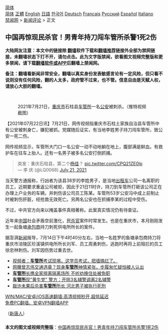  <!-- 面包屑导航 --> <div class="breadcrumb"><!-- GTranslate: https://gtranslate.io/ -->  <div class="switcher notranslate">  <div class="selected">  <a href="#" onclick="return false;"> 简体</a>  </div>  <div class="option">  <a href="https://www.bannedbook.org" onclick="doGTranslate('zh-CN|zh-CN');jQuery('div.switcher div.selected a').html(jQuery(this).html());return false;" title="简体中文" class="nturl selected"> 简体</a>  <a href="https://www.bannedbook.org/zh-tw/" onclick="doGTranslate('zh-CN|zh-TW');jQuery('div.switcher div.selected a').html(jQuery(this).html());return false;" title="繁體中文" class="nturl"> 正體</a>  <a href="https://www.bannedbook.org/en/" onclick="doGTranslate('zh-CN|en');jQuery('div.switcher div.selected a').html(jQuery(this).html());return false;" title="English" class="nturl"> English</a>  <a href="https://www.bannedbook.org/ja/" onclick="doGTranslate('zh-CN|ja');jQuery('div.switcher div.selected a').html(jQuery(this).html());return false;" title="日本語" class="nturl"> 日語</a>  <a href="https://www.bannedbook.org/ko/" onclick="doGTranslate('zh-CN|ko');jQuery('div.switcher div.selected a').html(jQuery(this).html());return false;" title="한국어" class="nturl"> 한국어</a>  <a href="https://www.bannedbook.org/de/" onclick="doGTranslate('zh-CN|de');jQuery('div.switcher div.selected a').html(jQuery(this).html());return false;" title="Deutsch" class="nturl"> Deutsch</a>  <a href="https://www.bannedbook.org/fr/" onclick="doGTranslate('zh-CN|fr');jQuery('div.switcher div.selected a').html(jQuery(this).html());return false;" title="Français" class="nturl"> Français</a>  <a href="https://www.bannedbook.org/ru/" onclick="doGTranslate('zh-CN|ru');jQuery('div.switcher div.selected a').html(jQuery(this).html());return false;" title="Русский" class="nturl"> Русский</a>  <a href="https://www.bannedbook.org/es/" onclick="doGTranslate('zh-CN|es');jQuery('div.switcher div.selected a').html(jQuery(this).html());return false;" title="Español" class="nturl"> Español</a>  <a href="https://www.bannedbook.org/it/" onclick="doGTranslate('zh-CN|it');jQuery('div.switcher div.selected a').html(jQuery(this).html());return false;" title="Italiano" class="nturl"> Italiano</a>  </div>  </div>      <div class='breadcrumb-sub'><!-- Breadcrumb NavXT 6.3.0 --> <a href="https://www.bannedbook.org/" class="home">禁闻网</a> &gt; <a href="https://www.bannedbook.org/bnews/comments/" class="category">新闻评论</a> &gt; 正文</div></div><h2>中国再惊现民杀官！男青年持刀闯车管所杀警1死2伤</h2> <p class="notice"><b>大陆网友注意：本文中的链接除 <a href="https://github.com/bannedbook/fanqiang" >翻墙</a>软件下载和<a href="https://github.com/killgcd/justmysocks/blob/master/README.md">翻墙推荐</a>链接外全部为禁网链接，未翻墙状态下打不开，请勿点击。此为文字版禁闻，欲看图文视频完整版和更多禁闻，请下载<a href="https://github.com/bannedbook/fanqiang">翻墙软件或APP</a>后翻墙上禁闻网。</p><p>备注：翻墙看新闻非常安全，翻墙以真实身份发表敏感言论有一定风险，但只看不说则没有任何风险，翻的人太多，政府管不过来，也不管。信息自由是天赋人权，请放心大胆的翻墙。</b></p>  <div class="entry"> <br /> <figure><a href="https://i1.wp.com/upload-images-bucket-v64rleca837do.s3.eu-west-1.amazonaws.com/wp-content/uploads/2021/07/22005554/Untitled-1-copy-7.jpeg?fit=800%2C450&#038;ssl=1" data-caption="2021年7月21日，重庆市石柱县车管所一名公安被刺杀。（推特视频截图）"></a><figcaption class="wp-caption-text">2021年7月21日，<a href="https://www.bannedbook.org/bnews/tag/%E9%87%8D%E5%BA%86%E5%B8%82/" class="st_tag internal_tag" rel="tag" title="标签 重庆市 下的日志">重庆市</a>石柱县<a href="https://www.bannedbook.org/bnews/tag/%E8%BD%A6%E7%AE%A1%E6%89%80/" class="st_tag internal_tag" rel="tag" title="标签 车管所 下的日志">车管所</a>一名<a href="https://www.bannedbook.org/bnews/tag/%e5%85%ac%e5%ae%89/" class="st_tag internal_tag" rel="tag" title="标签 公安 下的日志">公安</a>被刺杀。（推特视频截图）</figcaption></figure> <p>【2021年07月22日讯】7月21日，网传视频指重庆市石柱土家族自治县车管所中有公安被刺身亡，嫌犯被抓。党媒随后证实，有当地李姓男子持刀闯车管所，致公安一死二伤。</p> <p>网传视频显示，车管所大门口一名公安一动不动地躺在地上，腹部满是鲜血。有救护车在往车上抬人。还有一名男子被多名公安打倒抓捕。</p>  <blockquote class="twitter-tweet" data-width="550" data-dnt="true"> 突发：重庆石柱县，第二个<span class='wp_keywordlink'><a href="https://www.bannedbook.org/forum2/topic1456.html" title="电子书：京城刀客--杨佳" target="_blank">杨佳</a></span>？ <a href="https://t.co/CPQ21ZE0lp">pic.twitter.com/CPQ21ZE0lp</a><br/> &mdash; 李 庆 (@LQ0068) <a href="https://twitter.com/LQ0068/status/1417815295712927744?ref_src=twsrc%5Etfw">July 21, 2021</a><br/> </blockquote> <p>当天警方通报称，行凶者为该县38岁的李姓男子，是当地<a href="https://www.bannedbook.org/bnews/tag/%e5%87%ba%e7%a7%9f%e8%bd%a6/" class="st_tag internal_tag" rel="tag" title="标签 出租车 下的日志">出租车</a>公司一名离职的员工，近期要求重返公司被拒，因此于21日11时许，持刀到车管所打砸该公司正在办理上户业务的车辆，并刺伤该公司员工陈某。车管所53岁公安冯中成上前制止时被刺伤肝脏，经抢救无效死亡。另两名公安也在抓捕李某的过程中受伤。</p> <p>不过，中共官方向来以掩盖事件真相著称。此案真实情况仍有待查证。</p>  <p>近年来<span class='wp_keywordlink_affiliate'><a href="https://www.bannedbook.org/" title="中国" target="_blank">中国</a></span>社会矛盾空前激化，民<a href="https://www.bannedbook.org/bnews/tag/%E6%9D%80%E5%AE%98/" class="st_tag internal_tag" rel="tag" title="标签 杀官 下的日志">杀官</a>案件时常发生。也是在重庆市，本月刚刚发生一起鱼塘<a href="https://www.bannedbook.org/bnews/tag/%E6%89%BF%E5%8C%85%E5%95%86/" class="st_tag internal_tag" rel="tag" title="标签 承包商 下的日志">承包商</a>持刀刺死供电所所长的案件。</p> <p>据澎湃<span class='wp_keywordlink_affiliate'><a href="https://www.bannedbook.org/" title="新闻">新闻</a></span>报导，7月14日下午4时40分左右，当地一名姓罗的鱼塘承包商持刀将重庆市涪陵区珍溪镇供电所所长刘军、员工周勇刺伤，逃跑时再将上前阻拦的员工徐忠林刺伤。刘军因伤势过重去世。</p>  <ul class='op-related-articles' title='相关阅读'> <li><a href='https://www.bannedbook.org/bnews/bannedvideo/20210619/1570035.html' target='_blank'>视频者：<b>车管所</b>考试现埸，这学员考试，把墙搞烂了。</a></li> <li><a href='https://www.bannedbook.org/bnews/yule/20210129/1477154.html' target='_blank'>网曝曾志伟交通违章？现身<b>车管所</b>神情紧张，步履匆忙疑怕被人认出</a></li> <li><a href='https://www.bannedbook.org/bnews/baitai/20200206/1271779.html' target='_blank'><b>车管所</b>长携全家擅离隔离场所 不听劝换住处被免职</a></li> <li><a href='https://www.bannedbook.org/bnews/baitai/20200104/1253240.html' target='_blank'><b>车管所</b>现"黄牛党" 警方：开除3名辅警调离2名辅警</a></li> <li><a href='https://www.bannedbook.org/bnews/baitai/20191028/1214093.html' target='_blank'>敲诈未果后杀害<b>车管所</b>所长 河北男子被执行死刑</a></li> </ul> <p class="texttj"> <a href="https://github.com/bannedbook/fanqiang/wiki/V2ray%E6%9C%BA%E5%9C%BA" target="_blank">WIN/MAC/安卓/iOS高速翻墙:高清视频秒开,超低延迟</a><br/> <a href="https://github.com/bannedbook/fanqiang/wiki/%E7%A6%81%E9%97%BB%E7%BD%91%E5%AE%89%E5%8D%93%E7%BF%BB%E5%A2%99%E6%96%B0%E9%97%BBAPP" target="_blank">免费PC翻墙、安卓VPN翻墙APP</a></p><p>（<span class='wp_keywordlink_affiliate'><a href="https://www.ntdtv.com/" title="新唐人">新唐人</a></span>）</p> <a name='sharetosocial'></a>  <div style="margin-bottom:5px;padding-bottom:5px;clear:both"> <div id="archive-pix-1" class="banner-ads"> <!-- AuctionX Display platform tag START --> <div id="26318x728x90x621x_ADSLOT2" clicktrack="%%CLICK_URL_ESC%%"></div> <!-- AuctionX Display platform tag END --> </div> <div id="archive-pix-2" class="banner-ads"> <!-- AuctionX Display platform tag START --> <div id="26315x300x250x621x_ADSLOT2" clicktrack="%%CLICK_URL_ESC%%"></div> <!-- AuctionX Display platform tag END --> </div> </div>  <div id="archive-pix-1" class="banner-ads"> <!-- AuctionX Display platform tag START --> <div id="26318x728x90x621x_ADSLOT3" clicktrack="%%CLICK_URL_ESC%%"></div> <!-- AuctionX Display platform tag END --> </div> <div><b>本文的图文或视频完整版</b>：<a href='https://www.bannedbook.org/bnews/comments/20210722/1591807.html'>中国再惊现民杀官！男青年持刀闯车管所杀警1死2伤</a></div>  </div><!--END ENTRY--> 